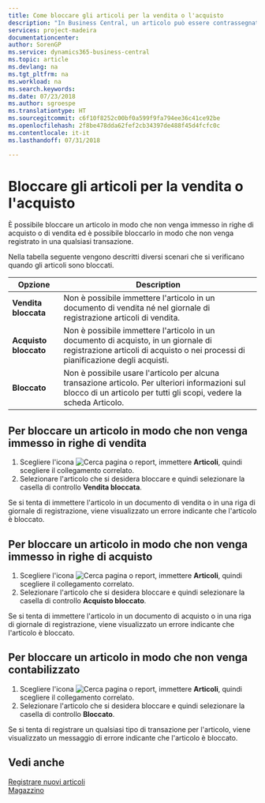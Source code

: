 ```yaml
---
title: Come bloccare gli articoli per la vendita o l'acquisto
description: "In Business Central, un articolo può essere contrassegnato come bloccato per la vendita, per l'acquisto o per tutti gli scopi."
services: project-madeira
documentationcenter: 
author: SorenGP
ms.service: dynamics365-business-central
ms.topic: article
ms.devlang: na
ms.tgt_pltfrm: na
ms.workload: na
ms.search.keywords: 
ms.date: 07/23/2018
ms.author: sgroespe
ms.translationtype: HT
ms.sourcegitcommit: c6f10f8252c00bf0a599f9fa794ee36c41ce92be
ms.openlocfilehash: 2f8be478dda62fef2cb34397de488f45d4fcfc0c
ms.contentlocale: it-it
ms.lasthandoff: 07/31/2018

---
```

# <a name="block-items-from-sales-or-purchasing"></a>Bloccare gli articoli per la vendita o l'acquisto
È possibile bloccare un articolo in modo che non venga immesso in righe di acquisto o di vendita ed è possibile bloccarlo in modo che non venga registrato in una qualsiasi transazione.  

Nella tabella seguente vengono descritti diversi scenari che si verificano quando gli articoli sono bloccati.  

|Opzione|Description|  
|--------------------|------------|  
|**Vendita bloccata**|Non è possibile immettere l'articolo in un documento di vendita né nel giornale di registrazione articoli di vendita.|  
|**Acquisto bloccato**|Non è possibile immettere l'articolo in un documento di acquisto, in un giornale di registrazione articoli di acquisto o nei processi di pianificazione degli acquisti.|  
|**Bloccato**|Non è possibile usare l'articolo per alcuna transazione articolo. Per ulteriori informazioni sul blocco di un articolo per tutti gli scopi, vedere la scheda Articolo.|  

## <a name="to-block-an-item-from-being-entered-on-sales-lines"></a>Per bloccare un articolo in modo che non venga immesso in righe di vendita  

1.  Scegliere l'icona ![Cerca pagina o report](media/ui-search/search_small.png "Cerca pagina o report"), immettere **Articoli**, quindi scegliere il collegamento correlato.  
2.  Selezionare l'articolo che si desidera bloccare e quindi selezionare la casella di controllo **Vendita bloccata**.  

Se si tenta di immettere l'articolo in un documento di vendita o in una riga di giornale di registrazione, viene visualizzato un errore indicante che l'articolo è bloccato.

## <a name="to-block-an-item-from-being-entered-on-purchase-lines"></a>Per bloccare un articolo in modo che non venga immesso in righe di acquisto  

1.  Scegliere l'icona ![Cerca pagina o report](media/ui-search/search_small.png "Cerca pagina o report"), immettere **Articoli**, quindi scegliere il collegamento correlato.  
2.  Selezionare l'articolo che si desidera bloccare e quindi selezionare la casella di controllo **Acquisto bloccato**.  

Se si tenta di immettere l'articolo in un documento di acquisto o in una riga di giornale di registrazione, viene visualizzato un errore indicante che l'articolo è bloccato.

## <a name="to-block-an-item-from-being-posted"></a>Per bloccare un articolo in modo che non venga contabilizzato
1. Scegliere l'icona ![Cerca pagina o report](media/ui-search/search_small.png "Cerca pagina o report"), immettere **Articoli**, quindi scegliere il collegamento correlato.
2. Selezionare l'articolo che si desidera bloccare e quindi selezionare la casella di controllo **Bloccato**.

Se si tenta di registrare un qualsiasi tipo di transazione per l'articolo, viene visualizzato un messaggio di errore indicante che l'articolo è bloccato.

## <a name="see-also"></a>Vedi anche  
[Registrare nuovi articoli](inventory-how-register-new-items.md)  
[Magazzino](inventory-manage-inventory.md)  

